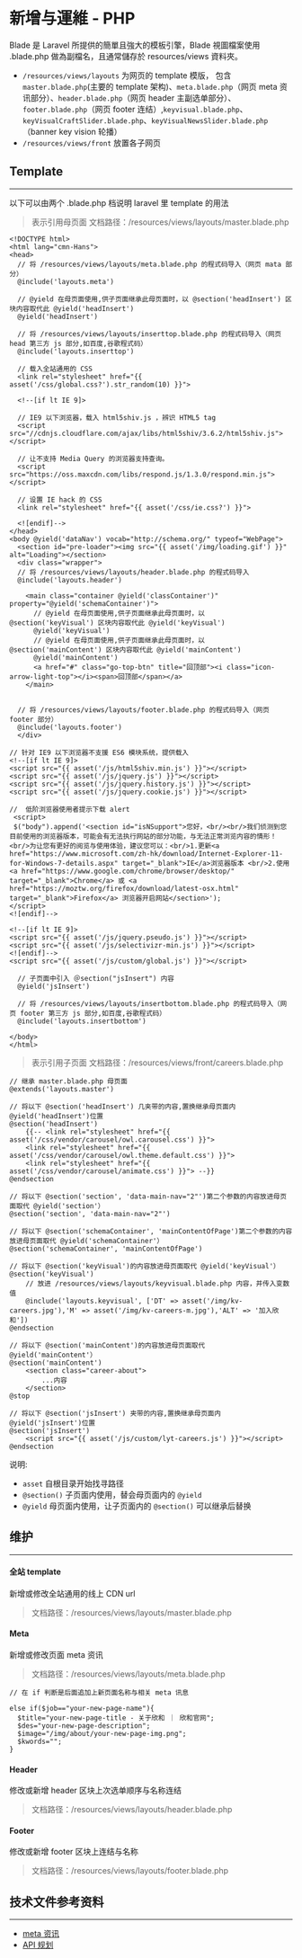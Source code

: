 # 新增与運維 - PHP

Blade 是 Laravel 所提供的簡單且強大的模板引擎，Blade 視圖檔案使用 .blade.php 做為副檔名，且通常儲存於  resources/views 資料夾。

- `/resources/views/layouts` 为网页的 template 模版，
包含 `master.blade.php`(主要的 template 架构)、`meta.blade.php`（网页 meta 资讯部分）、`header.blade.php`（网页 header 主副选单部分）、`footer.blade.php`（网页 footer 连结）,`keyvisual.blade.php`、`keyVisualCraftSlider.blade.php`、`keyVisualNewsSlider.blade.php`（banner key vision 轮播）
- `/resources/views/front` 放置各子网页

## Template
---

以下可以由两个 .blade.php 档说明 laravel 里 template 的用法

> 表示引用母页面
> 文档路径：/resources/views/layouts/master.blade.php

```
<!DOCTYPE html>
<html lang="cmn-Hans">
<head>
  // 将 /resources/views/layouts/meta.blade.php 的程式码导入（网页 mata 部分）
  @include('layouts.meta')  
  
  // @yield 在母页面使用,供子页面继承此母页面时，以 @section('headInsert') 区块内容取代此 @yield('headInsert')
  @yield('headInsert')
  
  // 将 /resources/views/layouts/inserttop.blade.php 的程式码导入（网页 head 第三方 js 部分,如百度,谷歌程式码）
  @include('layouts.inserttop') 
  
  // 载入全站通用的 CSS
  <link rel="stylesheet" href="{{ asset('/css/global.css?').str_random(10) }}">
  
  <!--[if lt IE 9]>
  
  // IE9 以下浏览器，载入 html5shiv.js ，辨识 HTML5 tag
  <script src="//cdnjs.cloudflare.com/ajax/libs/html5shiv/3.6.2/html5shiv.js"></script>
  
  // 让不支持 Media Query 的浏览器支持查询。
  <script src="https://oss.maxcdn.com/libs/respond.js/1.3.0/respond.min.js"></script>
  
  // 设置 IE hack 的 CSS
  <link rel="stylesheet" href="{{ asset('/css/ie.css?') }}">
  
  <![endif]-->
</head>
<body @yield('dataNav') vocab="http://schema.org/" typeof="WebPage">
  <section id="pre-loader"><img src="{{ asset('/img/loading.gif') }}" alt="Loading"></section>
  <div class="wrapper">
  // 将 /resources/views/layouts/header.blade.php 的程式码导入
  @include('layouts.header')

    <main class="container @yield('classContainer')" property="@yield('schemaContainer')">
      // @yield 在母页面使用,供子页面继承此母页面时，以 @section('keyVisual') 区块内容取代此 @yield('keyVisual')
      @yield('keyVisual')
      // @yield 在母页面使用,供子页面继承此母页面时，以 @section('mainContent') 区块内容取代此 @yield('mainContent')
      @yield('mainContent')
      <a href="#" class="go-top-btn" title="回顶部"><i class="icon-arrow-light-top"></i><span>回顶部</span></a>
    </main>
    
    
  // 将 /resources/views/layouts/footer.blade.php 的程式码导入（网页 footer 部分）  
  @include('layouts.footer')
  </div>

// 针对 IE9 以下浏览器不支援 ES6 模块系统，提供载入
<!--[if lt IE 9]> 
<script src="{{ asset('/js/html5shiv.min.js') }}"></script>
<script src="{{ asset('/js/jquery.js') }}"></script>
<script src="{{ asset('/js/jquery.history.js') }}"></script>
<script src="{{ asset('/js/jquery.cookie.js') }}"></script>

//  低阶浏览器使用者提示下载 alert
 <script>
 $("body").append('<section id="isNSupport">您好，<br/><br/>我们侦测到您目前使用的浏览器版本，可能会有无法执行网站的部分功能，与无法正常浏览内容的情形！<br/>为让您有更好的阅览与使用体验，建议您可以：<br/>1.更新<a href="https://www.microsoft.com/zh-hk/download/Internet-Explorer-11-for-Windows-7-details.aspx" target="_blank">IE</a>浏览器版本 <br/>2.使用 <a href="https://www.google.com/chrome/browser/desktop/" target="_blank">Chrome</a> 或 <a href="https://moztw.org/firefox/download/latest-osx.html" target="_blank">Firefox</a> 浏览器开启网站</section>');        
</script>
<![endif]-->

<!--[if lt IE 9]>
<script src="{{ asset('/js/jquery.pseudo.js') }}"></script>
<script src="{{ asset('/js/selectivizr-min.js') }}"></script>
<![endif]--> 
<script src="{{ asset('/js/custom/global.js') }}"></script>

  // 子页面中引入 ＠section("jsInsert") 内容
  @yield('jsInsert')
  
  // 将 /resources/views/layouts/insertbottom.blade.php 的程式码导入（网页 footer 第三方 js 部分,如百度,谷歌程式码）
  @include('layouts.insertbottom')
  
</body>
</html>
```

> 表示引用子页面
> 文档路径：/resources/views/front/careers.blade.php

```
// 继承 master.blade.php 母页面
@extends('layouts.master')

// 将以下 @section('headInsert') 几夹带的内容,置换继承母页面内 @yield('headInsert')位置
@section('headInsert')
	{{-- <link rel="stylesheet" href="{{ asset('/css/vendor/carousel/owl.carousel.css') }}">
    <link rel="stylesheet" href="{{ asset('/css/vendor/carousel/owl.theme.default.css') }}">
    <link rel="stylesheet" href="{{ asset('/css/vendor/carousel/animate.css') }}"> --}}
@endsection

// 将以下 @section('section', 'data-main-nav="2"')第二个参数的内容放进母页面取代 @yield('section'）
@section('section', 'data-main-nav="2"')

// 将以下 @section('schemaContainer', 'mainContentOfPage')第二个参数的内容放进母页面取代 @yield('schemaContainer'）
@section('schemaContainer', 'mainContentOfPage')

// 将以下 @section('keyVisual')的内容放进母页面取代 @yield('keyVisual'）
@section('keyVisual')
    // 放进 /resources/views/layouts/keyvisual.blade.php 内容，并传入变数值
    @include('layouts.keyvisual', ['DT' => asset('/img/kv-careers.jpg'),'M' => asset('/img/kv-careers-m.jpg'),'ALT' => '加入欣和'])
@endsection

// 将以下 @section('mainContent')的内容放进母页面取代 @yield('mainContent'）
@section('mainContent')
	<section class="career-about">
		...内容
	</section>
@stop

// 将以下 @section('jsInsert') 夹带的内容,置换继承母页面内 @yield('jsInsert')位置
@section('jsInsert')
	<script src="{{ asset('/js/custom/lyt-careers.js') }}"></script>
@endsection
```

说明:
- `asset` 自根目录开始找寻路径
- `@section()` 子页面内使用，替会母页面内的 `@yield`
- `@yield` 母页面内使用，让子页面内的 `@section()` 可以继承后替换


## 维护
---

#### 全站 template

新增或修改全站通用的线上 CDN url
> 文档路径：/resources/views/layouts/master.blade.php

#### Meta

新增或修改页面 meta 资讯
> 文档路径：/resources/views/layouts/meta.blade.php

```
// 在 if 判断是后面追加上新页面名称与相关 meta 讯息

else if($job=="your-new-page-name"){
  $title="your-new-page-title - 关于欣和 ｜ 欣和官网";
  $des="your-new-page-description";
  $image="/img/about/your-new-page-img.png";
  $kwords="";
}

```

#### Header

修改或新增 header 区块上次选单顺序与名称连结
> 文档路径：/resources/views/layouts/header.blade.php

#### Footer

修改或新增 footer 区块上连结与名称
> 文档路径：/resources/views/layouts/footer.blade.php

## 技术文件参考资料
---

- [meta 资讯](/file/meta-setting.xlsx)
- [API 规划](/file/star-api-setting.xlsx)




